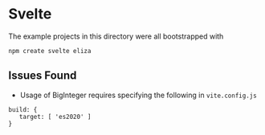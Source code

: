 # Svelte

The example projects in this directory were all bootstrapped with 

`npm create svelte eliza`

## Issues Found
 - Usage of BigInteger requires specifying the following in `vite.config.js`
 ```
build: {
    target: [ 'es2020' ]
}
```
